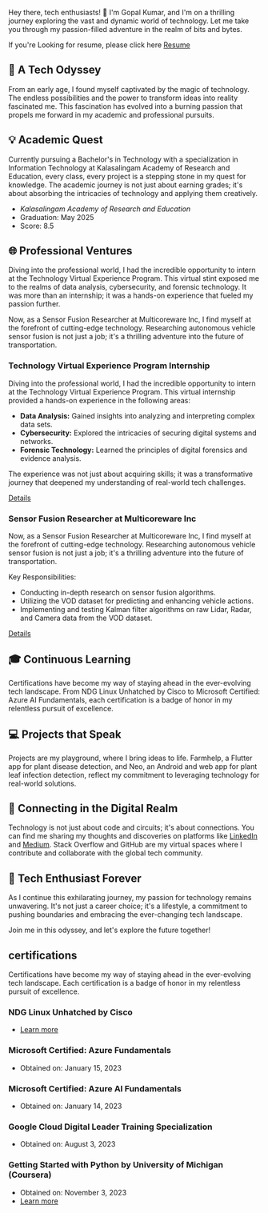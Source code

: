 Hey there, tech enthusiasts! 👋 I'm Gopal Kumar, and I'm on a thrilling journey exploring the vast and dynamic world of technology. Let me take you through my passion-filled adventure in the realm of bits and bytes.

If you're Looking for resume, please click here [Resume](https://bit.ly/gopal-resume)

## 🚀 A Tech Odyssey

From an early age, I found myself captivated by the magic of technology. The endless possibilities and the power to transform ideas into reality fascinated me. This fascination has evolved into a burning passion that propels me forward in my academic and professional pursuits.

## 💡 Academic Quest

Currently pursuing a Bachelor's in Technology with a specialization in Information Technology at Kalasalingam Academy of Research and Education, every class, every project is a stepping stone in my quest for knowledge. The academic journey is not just about earning grades; it's about absorbing the intricacies of technology and applying them creatively.
- *Kalasalingam Academy of Research and Education*
- Graduation: May 2025
- Score: 8.5



## 🌐 Professional Ventures

Diving into the professional world, I had the incredible opportunity to intern at the Technology Virtual Experience Program. This virtual stint exposed me to the realms of data analysis, cybersecurity, and forensic technology. It was more than an internship; it was a hands-on experience that fueled my passion further.

Now, as a Sensor Fusion Researcher at Multicoreware Inc, I find myself at the forefront of cutting-edge technology. Researching autonomous vehicle sensor fusion is not just a job; it's a thrilling adventure into the future of transportation.

### Technology Virtual Experience Program Internship

Diving into the professional world, I had the incredible opportunity to intern at the Technology Virtual Experience Program. This virtual internship provided a hands-on experience in the following areas:

- **Data Analysis:** Gained insights into analyzing and interpreting complex data sets.
- **Cybersecurity:** Explored the intricacies of securing digital systems and networks.
- **Forensic Technology:** Learned the principles of digital forensics and evidence analysis.

The experience was not just about acquiring skills; it was a transformative journey that deepened my understanding of real-world tech challenges.

[Details](https://www.theforage.com/virtual-internships/prototype/FqFtWwQzNxJ8Qsh5H/Technology%20Consulting)

### Sensor Fusion Researcher at Multicoreware Inc

Now, as a Sensor Fusion Researcher at Multicoreware Inc, I find myself at the forefront of cutting-edge technology. Researching autonomous vehicle sensor fusion is not just a job; it's a thrilling adventure into the future of transportation.

Key Responsibilities:

- Conducting in-depth research on sensor fusion algorithms.
- Utilizing the VOD dataset for predicting and enhancing vehicle actions.
- Implementing and testing Kalman filter algorithms on raw Lidar, Radar, and Camera data from the VOD dataset.

[Details](https://multicorewareinc.com/)


## 🎓 Continuous Learning

Certifications have become my way of staying ahead in the ever-evolving tech landscape. From NDG Linux Unhatched by Cisco to Microsoft Certified: Azure AI Fundamentals, each certification is a badge of honor in my relentless pursuit of excellence.

## 💻 Projects that Speak

Projects are my playground, where I bring ideas to life. Farmhelp, a Flutter app for plant disease detection, and Neo, an Android and web app for plant leaf infection detection, reflect my commitment to leveraging technology for real-world solutions.

## 🔗 Connecting in the Digital Realm

Technology is not just about code and circuits; it's about connections. You can find me sharing my thoughts and discoveries on platforms like [LinkedIn](https://www.linkedin.com/in/gopalkumar0/) and [Medium](https://gopalkumr.medium.com/). Stack Overflow and GitHub are my virtual spaces where I contribute and collaborate with the global tech community.

## 🚀 Tech Enthusiast Forever

As I continue this exhilarating journey, my passion for technology remains unwavering. It's not just a career choice; it's a lifestyle, a commitment to pushing boundaries and embracing the ever-changing tech landscape.

Join me in this odyssey, and let's explore the future together!

## certifications

Certifications have become my way of staying ahead in the ever-evolving tech landscape. Each certification is a badge of honor in my relentless pursuit of excellence.

### NDG Linux Unhatched by Cisco
- [Learn more](https://www.netacad.com/)

### Microsoft Certified: Azure Fundamentals
- Obtained on: January 15, 2023

### Microsoft Certified: Azure AI Fundamentals
- Obtained on: January 14, 2023

### Google Cloud Digital Leader Training Specialization
- Obtained on: August 3, 2023

### Getting Started with Python by University of Michigan (Coursera)
- Obtained on: November 3, 2023
- [Learn more](#certifications)
